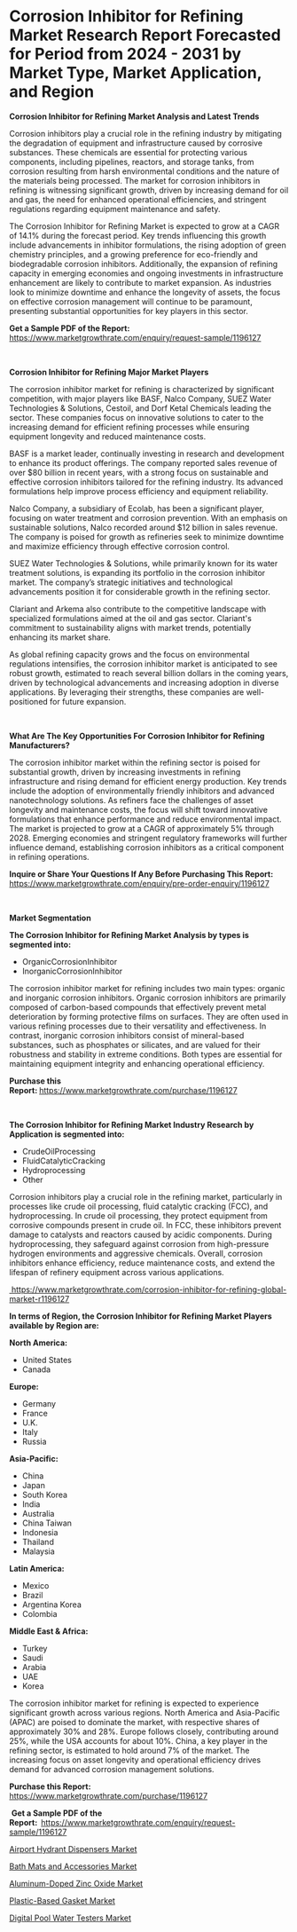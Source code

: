 <p><h1>Corrosion Inhibitor for Refining Market Research Report Forecasted for Period from 2024 -  2031 by Market Type, Market Application, and Region</h1></p><p><strong>Corrosion Inhibitor for Refining Market Analysis and Latest Trends</strong></p>
<p><p>Corrosion inhibitors play a crucial role in the refining industry by mitigating the degradation of equipment and infrastructure caused by corrosive substances. These chemicals are essential for protecting various components, including pipelines, reactors, and storage tanks, from corrosion resulting from harsh environmental conditions and the nature of the materials being processed. The market for corrosion inhibitors in refining is witnessing significant growth, driven by increasing demand for oil and gas, the need for enhanced operational efficiencies, and stringent regulations regarding equipment maintenance and safety.</p><p>The Corrosion Inhibitor for Refining Market is expected to grow at a CAGR of 14.1% during the forecast period. Key trends influencing this growth include advancements in inhibitor formulations, the rising adoption of green chemistry principles, and a growing preference for eco-friendly and biodegradable corrosion inhibitors. Additionally, the expansion of refining capacity in emerging economies and ongoing investments in infrastructure enhancement are likely to contribute to market expansion. As industries look to minimize downtime and enhance the longevity of assets, the focus on effective corrosion management will continue to be paramount, presenting substantial opportunities for key players in this sector.</p></p>
<p><strong>Get a Sample PDF of the Report:&nbsp;</strong> <a href="https://www.marketgrowthrate.com/enquiry/request-sample/1196127">https://www.marketgrowthrate.com/enquiry/request-sample/1196127</a></p>
<p>&nbsp;</p>
<p><strong>Corrosion Inhibitor for Refining Major Market Players</strong></p>
<p><p>The corrosion inhibitor market for refining is characterized by significant competition, with major players like BASF, Nalco Company, SUEZ Water Technologies & Solutions, Cestoil, and Dorf Ketal Chemicals leading the sector. These companies focus on innovative solutions to cater to the increasing demand for efficient refining processes while ensuring equipment longevity and reduced maintenance costs.</p><p>BASF is a market leader, continually investing in research and development to enhance its product offerings. The company reported sales revenue of over $80 billion in recent years, with a strong focus on sustainable and effective corrosion inhibitors tailored for the refining industry. Its advanced formulations help improve process efficiency and equipment reliability.</p><p>Nalco Company, a subsidiary of Ecolab, has been a significant player, focusing on water treatment and corrosion prevention. With an emphasis on sustainable solutions, Nalco recorded around $12 billion in sales revenue. The company is poised for growth as refineries seek to minimize downtime and maximize efficiency through effective corrosion control.</p><p>SUEZ Water Technologies & Solutions, while primarily known for its water treatment solutions, is expanding its portfolio in the corrosion inhibitor market. The company’s strategic initiatives and technological advancements position it for considerable growth in the refining sector.</p><p>Clariant and Arkema also contribute to the competitive landscape with specialized formulations aimed at the oil and gas sector. Clariant's commitment to sustainability aligns with market trends, potentially enhancing its market share.</p><p>As global refining capacity grows and the focus on environmental regulations intensifies, the corrosion inhibitor market is anticipated to see robust growth, estimated to reach several billion dollars in the coming years, driven by technological advancements and increasing adoption in diverse applications. By leveraging their strengths, these companies are well-positioned for future expansion.</p></p>
<p>&nbsp;</p>
<p><strong>What Are The Key Opportunities For Corrosion Inhibitor for Refining Manufacturers?</strong></p>
<p><p>The corrosion inhibitor market within the refining sector is poised for substantial growth, driven by increasing investments in refining infrastructure and rising demand for efficient energy production. Key trends include the adoption of environmentally friendly inhibitors and advanced nanotechnology solutions. As refiners face the challenges of asset longevity and maintenance costs, the focus will shift toward innovative formulations that enhance performance and reduce environmental impact. The market is projected to grow at a CAGR of approximately 5% through 2028. Emerging economies and stringent regulatory frameworks will further influence demand, establishing corrosion inhibitors as a critical component in refining operations.</p></p>
<p><strong>Inquire or Share Your Questions If Any Before Purchasing This Report:</strong> <a href="https://www.marketgrowthrate.com/enquiry/pre-order-enquiry/1196127">https://www.marketgrowthrate.com/enquiry/pre-order-enquiry/1196127</a></p>
<p>&nbsp;</p>
<p><strong>Market Segmentation</strong></p>
<p><strong>The Corrosion Inhibitor for Refining Market Analysis by types is segmented into:</strong></p>
<p><ul><li>OrganicCorrosionInhibitor</li><li>InorganicCorrosionInhibitor</li></ul></p>
<p><p>The corrosion inhibitor market for refining includes two main types: organic and inorganic corrosion inhibitors. Organic corrosion inhibitors are primarily composed of carbon-based compounds that effectively prevent metal deterioration by forming protective films on surfaces. They are often used in various refining processes due to their versatility and effectiveness. In contrast, inorganic corrosion inhibitors consist of mineral-based substances, such as phosphates or silicates, and are valued for their robustness and stability in extreme conditions. Both types are essential for maintaining equipment integrity and enhancing operational efficiency.</p></p>
<p><strong>Purchase this Report:&nbsp;</strong><a href="https://www.marketgrowthrate.com/purchase/1196127">https://www.marketgrowthrate.com/purchase/1196127</a></p>
<p>&nbsp;</p>
<p><strong>The Corrosion Inhibitor for Refining Market Industry Research by Application is segmented into:</strong></p>
<p><ul><li>CrudeOilProcessing</li><li>FluidCatalyticCracking</li><li>Hydroprocessing</li><li>Other</li></ul></p>
<p><p>Corrosion inhibitors play a crucial role in the refining market, particularly in processes like crude oil processing, fluid catalytic cracking (FCC), and hydroprocessing. In crude oil processing, they protect equipment from corrosive compounds present in crude oil. In FCC, these inhibitors prevent damage to catalysts and reactors caused by acidic components. During hydroprocessing, they safeguard against corrosion from high-pressure hydrogen environments and aggressive chemicals. Overall, corrosion inhibitors enhance efficiency, reduce maintenance costs, and extend the lifespan of refinery equipment across various applications.</p></p>
<p><a href="https://www.marketgrowthrate.com/corrosion-inhibitor-for-refining-global-market-r1196127">&nbsp;https://www.marketgrowthrate.com/corrosion-inhibitor-for-refining-global-market-r1196127</a></p>
<p><strong>In terms of Region, the Corrosion Inhibitor for Refining Market Players available by Region are:</strong></p>
<p>
    <p> <strong> North America: </strong>
        <ul>
            <li>United States</li>
            <li>Canada</li>
        </ul>
        </p> 
    <p> <strong> Europe: </strong>
        <ul>
            <li>Germany</li>
            <li>France</li>
            <li>U.K.</li>
            <li>Italy</li>
            <li>Russia</li>
        </ul>
        </p> 
    <p> <strong> Asia-Pacific: </strong>
        <ul>
            <li>China</li>
            <li>Japan</li>
            <li>South Korea</li>
            <li>India</li>
            <li>Australia</li>
            <li>China Taiwan</li>
            <li>Indonesia</li>
            <li>Thailand</li>
            <li>Malaysia</li>
        </ul>
        </p> 
    <p> <strong> Latin America: </strong>
        <ul>
            <li>Mexico</li>
            <li>Brazil</li>
            <li>Argentina Korea</li>
            <li>Colombia</li>
        </ul>
        </p> 
    <p> <strong> Middle East & Africa: </strong>
        <ul>
            <li>Turkey</li>
            <li>Saudi</li>
            <li>Arabia</li>
            <li>UAE</li>
            <li>Korea</li>
        </ul>
    </p>
    </p>
<p><p>The corrosion inhibitor market for refining is expected to experience significant growth across various regions. North America and Asia-Pacific (APAC) are poised to dominate the market, with respective shares of approximately 30% and 28%. Europe follows closely, contributing around 25%, while the USA accounts for about 10%. China, a key player in the refining sector, is estimated to hold around 7% of the market. The increasing focus on asset longevity and operational efficiency drives demand for advanced corrosion management solutions.</p></p>
<p><strong>Purchase this Report: </strong><a href="https://www.marketgrowthrate.com/purchase/1196127">https://www.marketgrowthrate.com/purchase/1196127</a></p>
<p>&nbsp;<strong>Get a Sample PDF of the Report:&nbsp;&nbsp;</strong><a href="https://www.marketgrowthrate.com/enquiry/request-sample/1196127">https://www.marketgrowthrate.com/enquiry/request-sample/1196127</a></p>
<p><strong></strong></p>
<p><p><a href="https://issuu.com/reportprime-2/docs/airport-hydrant-dispensers-market-s_fe63e0b28693da">Airport Hydrant Dispensers Market</a></p><p><a href="https://www.linkedin.com/pulse/insights-bath-mats-accessories-market-players-size-geographical-3uxsc">Bath Mats and Accessories Market</a></p><p><a href="https://medium.com/@akashtalukder461_21422/global-aluminum-doped-zinc-oxide-industry-analysis-report-aluminum-doped-zinc-oxide-market-size-3d7605eee79c">Aluminum-Doped Zinc Oxide Market</a></p><p><a href="https://medium.com/@akashtalukder461_21422/exploring-plastic-based-gasket-market-dynamics-global-trends-and-future-growth-prospects-2024-ca78e754d813?postPublishedType=repub">Plastic-Based Gasket Market</a></p><p><a href="https://issuu.com/reportprime-2/docs/digital-pool-water-testers-market-s_e412e14278f1a7">Digital Pool Water Testers Market</a></p></p>